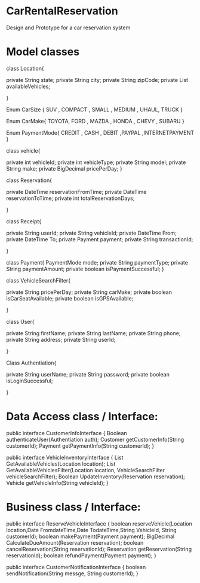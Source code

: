 # CarRentalReservation
Design and Prototype for a car reservation system

# Model classes

class Location{

private String state;
private String city;
private String zipCode;
private List<Vehicle> availableVehicles;

}

Enum CarSize {
	SUV , COMPACT , SMALL , MEDIUM , UHAUL, TRUCK
}

Enum CarMake{
TOYOTA, FORD , MAZDA , HONDA , CHEVY , SUBARU 
}

Enum PaymentMode{
CREDIT , CASH , DEBIT ,PAYPAL ,INTERNETPAYMENT
}

class vehicle{

private int vehicleId;
private int vehicleType;
private String model;
private String make;
private BigDecimal pricePerDay;
}

class Reservation{

private DateTime reservationFromTime;
private DateTime reservationToTime;
private int totalReservationDays;

}


class Receipt{

private String userId;
private String vehicleId;
private DateTime From;
private DateTime To;
private Payment payment;
private String transactionId;

}


class Payment{
	PaymentMode mode;
	private String paymentType;
	private String paymentAmount;
	private boolean isPaymentSuccessful;
}

class VehicleSearchFilter{

private String pricePerDay;
private String carMake;
private boolean isCarSeatAvailable;
private boolean isGPSAvailable;

}

class User{

private String firstName;
private String lastName;
private String phone;
private String address;
private String userId;

}

Class Authentiation{

private String userName;
private String password;
private boolean isLoginSuccessful;

}

# Data Access class / Interface:

public interface CustomerInfoInterface {
	Boolean authenticateUser(Authentiation auth);
	Customer getCustomerInfo(String customerId);
	Payment getPaymentInfo(String customerId);
}

public interface VehicleInventoryInterface {
	List GetAvailableVehicles(Location location);
	List GetAvailableVehiclesFilter(Location location,
			VehicleSearchFilter vehicleSearchFilter);
	Boolean UpdateInventory(Reservation reservation);
	Vehicle getVehicleInfo(String vehicleId);
}

# Business class / Interface:

public interface ReserveVehicleInterface {
	boolean reserveVehicle(Location location,Date FromdateTime,Date TodateTime,String VehicleId, String customerId);
	boolean makePayment(Payment payment);
	BigDecimal CalculateDueAmount(Reservation reservation);
	boolean cancelReservation(String reservationId);
	Reservation getReservation(String reservationId);
	boolean refundPayment(Payment payment);
}

public interface CustomerNotificationInterface {
	boolean sendNotification(String messge, String customerId);
}
